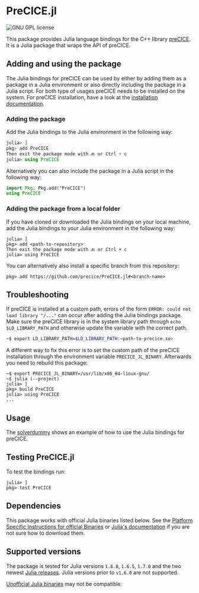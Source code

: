 # PreCICE.jl

<a style="text-decoration: none" href="https://github.com/precice/julia-bindings/blob/main/LICENSE" target="_blank">
    <img src="https://img.shields.io/github/license/precice/julia-bindings.svg" alt="GNU GPL license">
</a>

This package provides Julia language bindings for the C++ library [preCICE](https://github.com/precice/precice). It is a Julia package that wraps the API of preCICE.

## Adding and using the package

The Julia bindings for preCICE can be used by either by adding them as a package in a Julia environment or also directly including the package in a Julia script. For both type of usages preCICE needs to be installed on the system. For preCICE installation, have a look at the [installation documentation](https://precice.org/installation-overview.html).

### Adding the package

Add the Julia bindings to the Julia environment in the following way:

```julia
julia> ]
pkg> add PreCICE 
Then exit the package mode with 🔙 or Ctrl + c
julia> using PreCICE
```

Alternatively you can also include the package in a Julia script in the following way:

```julia
import Pkg; Pkg.add("PreCICE")
using PreCICE
```

### Adding the package from a local folder

If you have cloned or downloaded the Julia bindings on your local machine, add the Julia bindings to your Julia environment in the following way:

```julia-repl
julia> ]
pkg> add <path-to-repository>
Then exit the package mode with 🔙 or Ctrl + c
julia> using PreCICE
```

You can alternatively also install a specific branch from this repository:
```julia-repl
pkg> add https://github.com/precice/PreCICE.jl#<branch-name>
```

## Troubleshooting

If preCICE is installed at a custom path, errors of the form ```ERROR: could not load library "/..."``` can occur after adding the Julia bindings package. Make sure the preCICE library is in the system library path through `echo $LD_LIBRARY_PATH` and otherwise update the variable with the correct path.

```bash
~$ export LD_LIBRARY_PATH=$LD_LIBRARY_PATH:<path-to-precice.so>
```

A different way to fix this error is to set the custom path of the preCICE installation through the environment variable `PRECICE_JL_BINARY`. Afterwards you need to rebuild this package:

```julia-repl
~$ export PRECICE_JL_BINARY=/usr/lib/x86_64-linux-gnu/
~$ julia (--project)
julia> ]
pkg> build PreCICE
julia> using PreCICE
...
```

## Usage

The [solverdummy](https://github.com/precice/julia-bindings/tree/main/solverdummy) shows an example of how to use the Julia bindings for preCICE.

## Testing PreCICE.jl

To test the bindings run:
```julia-repl
julia> ]
pkg> test PreCICE
```

## Dependencies

This package works with official Julia binaries listed below. See the [Platform Specific Instructions for official Binaries](https://julialang.org/downloads/platform/)  or [Julia's documentation](https://docs.julialang.org/en/v1/manual/getting-started/) if you are not sure how to download them.

## Supported versions

The package is tested for Julia versions `1.6.0`, `1.6.5`, `1.7.0` and the two newest [Julia releases](https://github.com/JuliaLang/julia/releases). Julia versions prior to `v1.6.0` are not supported.

[Unofficial Julia binaries](https://julialang.org/downloads/platform/#platform_specific_instructions_for_unofficial_binaries) may not be compatible.
